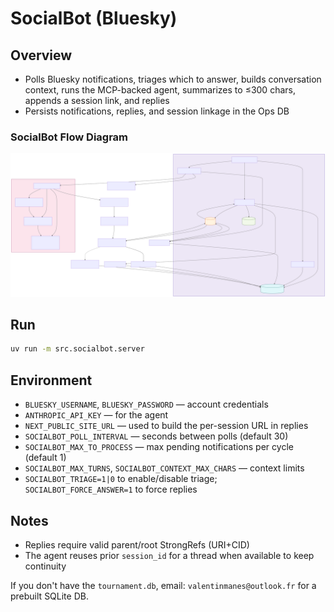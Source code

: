 # SocialBot (Bluesky)

## Overview
- Polls Bluesky notifications, triages which to answer, builds conversation context,
  runs the MCP-backed agent, summarizes to ≤300 chars, appends a session link, and replies
- Persists notifications, replies, and session linkage in the Ops DB

### SocialBot Flow Diagram

![SocialBot Flow](../../docs/socialbot_flow.svg)

## Run
```bash
uv run -m src.socialbot.server
```

## Environment
- `BLUESKY_USERNAME`, `BLUESKY_PASSWORD` — account credentials
- `ANTHROPIC_API_KEY` — for the agent
- `NEXT_PUBLIC_SITE_URL` — used to build the per-session URL in replies
- `SOCIALBOT_POLL_INTERVAL` — seconds between polls (default 30)
- `SOCIALBOT_MAX_TO_PROCESS` — max pending notifications per cycle (default 1)
- `SOCIALBOT_MAX_TURNS`, `SOCIALBOT_CONTEXT_MAX_CHARS` — context limits
- `SOCIALBOT_TRIAGE=1|0` to enable/disable triage; `SOCIALBOT_FORCE_ANSWER=1` to force replies

## Notes
- Replies require valid parent/root StrongRefs (URI+CID)
- The agent reuses prior `session_id` for a thread when available to keep continuity

If you don't have the `tournament.db`, email: `valentinmanes@outlook.fr` for a prebuilt SQLite DB.
